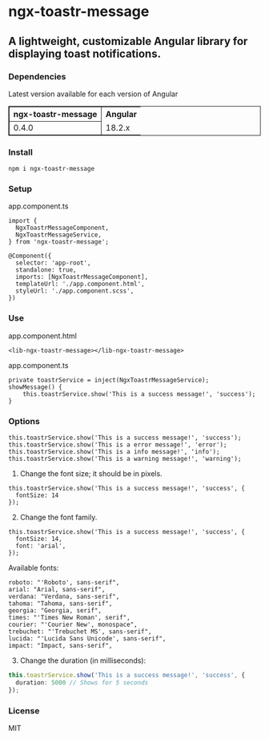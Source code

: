 # ngx-toastr-message
## A lightweight, customizable Angular library for displaying toast notifications.

### Dependencies
Latest version available for each version of Angular
<table style="border:1px solid">
    <tr>
        <th style="border:1px solid">ngx-toastr-message</th>
        <th>Angular</th>
    </tr>
        <tr>
        <td style="border:1px solid">0.4.0</td>
        <td>18.2.x</td>
    </tr>
</table>


### Install
```
npm i ngx-toastr-message
```

### Setup
app.component.ts
```
import {
  NgxToastrMessageComponent,
  NgxToastrMessageService,
} from 'ngx-toastr-message';
```
```
@Component({
  selector: 'app-root',
  standalone: true,
  imports: [NgxToastrMessageComponent],
  templateUrl: './app.component.html',
  styleUrl: './app.component.scss',
})
```
### Use
app.component.html
```
<lib-ngx-toastr-message></lib-ngx-toastr-message>
```
app.component.ts
```
private toastrService = inject(NgxToastrMessageService);
showMessage() {
    this.toastrService.show('This is a success message!', 'success');
}
```
### Options
```
this.toastrService.show('This is a success message!', 'success');
this.toastrService.show('This is a error message!', 'error');
this.toastrService.show('This is a info message!', 'info');
this.toastrService.show('This is a warning message!', 'warning');
```

1. Change the font size; it should be in pixels.
```
this.toastrService.show('This is a success message!', 'success', {
  fontSize: 14
});
```

2. Change the font family.
```
this.toastrService.show('This is a success message!', 'success', {
  fontSize: 14,
  font: 'arial',
});
```
Available fonts:
```
roboto: "'Roboto', sans-serif",
arial: "Arial, sans-serif",
verdana: "Verdana, sans-serif",
tahoma: "Tahoma, sans-serif",
georgia: "Georgia, serif",
times: "'Times New Roman', serif",
courier: "'Courier New', monospace",
trebuchet: "'Trebuchet MS', sans-serif",
lucida: "'Lucida Sans Unicode', sans-serif",
impact: "Impact, sans-serif",
```

3. Change the duration (in milliseconds):
```typescript
this.toastrService.show('This is a success message!', 'success', {
  duration: 5000 // Shows for 5 seconds
});
```

### License
MIT
